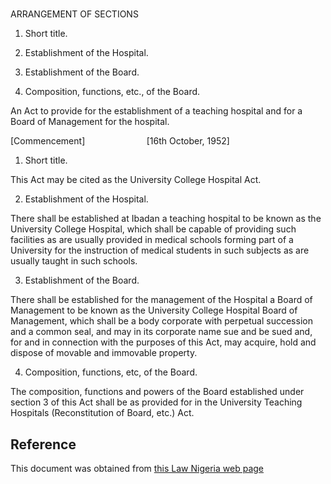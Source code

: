 # 

ARRANGEMENT OF SECTIONS

1. Short title.

2. Establishment of the Hospital.

3. Establishment of the Board.

4. Composition, functions, etc., of the Board.

An Act to provide for the establishment of a teaching hospital and for a Board of Management for the hospital.

[Commencement]                         [16th October, 1952]

1. Short title.

This Act may be cited as the University College Hospital Act.

2. Establishment of the Hospital.

There shall be established at Ibadan a teaching hospital to be known as the University College Hospital, which shall be capable of providing such facilities as are usually provided in medical schools forming part of a University for the instruction of medical students in such subjects as are usually taught in such schools.

3. Establishment of the Board.

There shall be established for the management of the Hospital a Board of Management to be known as the University College Hospital Board of Management, which shall be a body corporate with perpetual succession and a common seal, and may in its corporate name sue and be sued and, for and in connection with the purposes of this Act, may acquire, hold and dispose of movable and immovable property.

4. Composition, functions, etc, of the Board.

The composition, functions and powers of the Board established under section 3 of this Act shall be as provided for in the University Teaching Hospitals (Reconstitution of Board, etc.) Act.

## Reference

This document was obtained from [this Law Nigeria web page](http://www.lawnigeria.com/LFN/U/University-College-Hospital-Act.php)
